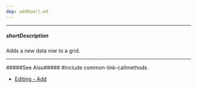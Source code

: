 ```yaml
---
dep: addRow().md
---
```

---
##### shortDescription
Adds a new data row to a grid.

---
#####See Also#####
#include common-link-callmethods
- [Editing - Add](/concepts/05%20Widgets/DataGrid/20%20Editing/20%20API/10%20Add.md '/Documentation/Guide/Widgets/DataGrid/Editing/#API/Add')